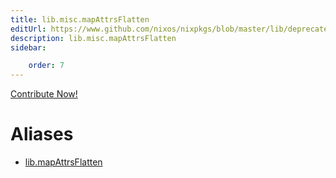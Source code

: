```yaml
---
title: lib.misc.mapAttrsFlatten
editUrl: https://www.github.com/nixos/nixpkgs/blob/master/lib/deprecated.nix#L192C21
description: lib.misc.mapAttrsFlatten
sidebar:

    order: 7
---
```


<a href="https://www.github.com/nixos/nixpkgs/blob/master/lib/deprecated.nix#L192C21">Contribute Now!</a>


# Aliases

- [lib.mapAttrsFlatten](./reference/lib/lib-mapAttrsFlatten)


